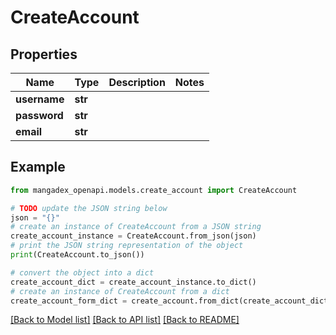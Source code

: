 # CreateAccount


## Properties

Name | Type | Description | Notes
------------ | ------------- | ------------- | -------------
**username** | **str** |  | 
**password** | **str** |  | 
**email** | **str** |  | 

## Example

```python
from mangadex_openapi.models.create_account import CreateAccount

# TODO update the JSON string below
json = "{}"
# create an instance of CreateAccount from a JSON string
create_account_instance = CreateAccount.from_json(json)
# print the JSON string representation of the object
print(CreateAccount.to_json())

# convert the object into a dict
create_account_dict = create_account_instance.to_dict()
# create an instance of CreateAccount from a dict
create_account_form_dict = create_account.from_dict(create_account_dict)
```
[[Back to Model list]](../README.md#documentation-for-models) [[Back to API list]](../README.md#documentation-for-api-endpoints) [[Back to README]](../README.md)


